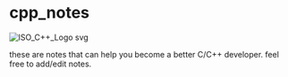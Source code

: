 # cpp_notes

![ISO_C++_Logo svg](https://user-images.githubusercontent.com/34750003/185023138-5e531bcc-672e-436d-ac8e-84e78cf8e975.png)

these are notes that can help you become a better C/C++ developer.
feel free to add/edit notes.
